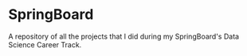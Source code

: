 # SpringBoard
A repository of all the projects that I did during my SpringBoard's Data Science Career Track.
